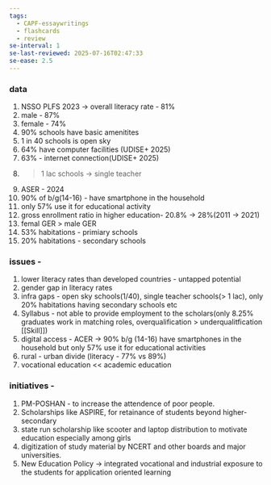 ```yaml
---
tags:
  - CAPF-essaywritings
  - flashcards
  - review
se-interval: 1
se-last-reviewed: 2025-07-16T02:47:33
se-ease: 2.5
---
```

### data
1. NSSO PLFS 2023 -> overall literacy rate - 81%
2. male - 87%
3. female - 74%
4. 90% schools have basic amenitites
5. 1 in 40 schools is open sky
6. 64% have computer facilities (UDISE+ 2025)
7. 63% - internet connection(UDISE+ 2025)
8. > 1 lac schools -> single teacher 
9. ASER - 2024
10. 90% of b/g(14-16) - have smartphone in the household
11. only 57% use it for educational activity
12. gross enrollment ratio in higher education- 20.8% -> 28%(2011 -> 2021)
13. femal GER > male GER
14. 53% habitations - primiary schools
15. 20% habitations - secondary schools
### issues - 
1. lower literacy rates than developed countries - untapped potential
2. gender gap in literacy rates
3. infra gaps - open sky schools(1/40), single teacher schools(> 1 lac), only 20% habitations having secondary schools etc
4. Syllabus - not able to provide employment to the scholars(only 8.25% graduates work in matching roles, overqualification > underqualitfication [[Skill]])
5. digital access - ACER -> 90% b/g (14-16) have smartphones in the household but only 57% use it for educational activities
6. rural - urban divide (literacy - 77% vs 89%)
7. vocational education << academic education
### initiatives - 
1. PM-POSHAN - to increase the attendence of poor people.
2. Scholarships like ASPIRE, for retainance of students beyond higher-secondary
3. state run scholarship like scooter and laptop distribution to motivate education especially among girls
4. digitization of study material by NCERT and other boards and major universities.
5. New Education Policy -> integrated vocational and industrial exposure to the students for application oriented learning
